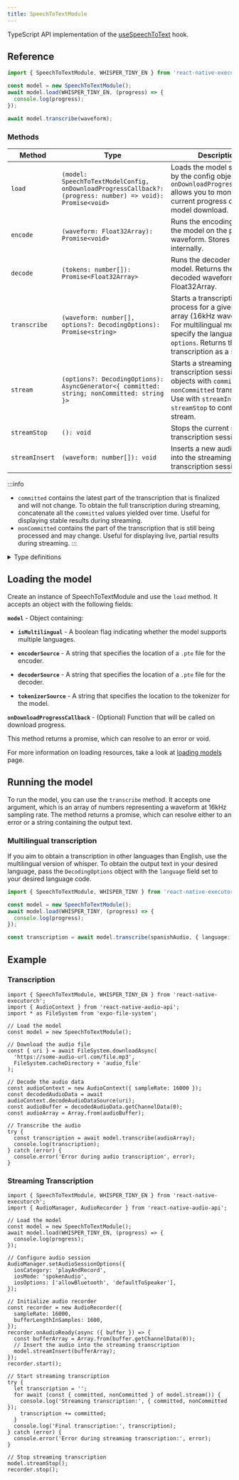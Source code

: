 ```yaml
---
title: SpeechToTextModule
---
```


TypeScript API implementation of the [useSpeechToText](../../02-hooks/01-natural-language-processing/useSpeechToText.md) hook.

## Reference

```typescript
import { SpeechToTextModule, WHISPER_TINY_EN } from 'react-native-executorch';

const model = new SpeechToTextModule();
await model.load(WHISPER_TINY_EN, (progress) => {
  console.log(progress);
});

await model.transcribe(waveform);
```

### Methods

| Method         | Type                                                                                                       | Description                                                                                                                                                                  |
| -------------- | ---------------------------------------------------------------------------------------------------------- | ---------------------------------------------------------------------------------------------------------------------------------------------------------------------------- |
| `load`         | `(model: SpeechToTextModelConfig, onDownloadProgressCallback?: (progress: number) => void): Promise<void>` | Loads the model specified by the config object. `onDownloadProgressCallback` allows you to monitor the current progress of the model download.                               |
| `encode`       | `(waveform: Float32Array): Promise<void>`                                                                  | Runs the encoding part of the model on the provided waveform. Stores the result internally.                                                                                  |
| `decode`       | `(tokens: number[]): Promise<Float32Array>`                                                                | Runs the decoder of the model. Returns the decoded waveform as a Float32Array.                                                                                               |
| `transcribe`   | `(waveform: number[], options?: DecodingOptions): Promise<string>`                                         | Starts a transcription process for a given input array (16kHz waveform). For multilingual models, specify the language in `options`. Returns the transcription as a string.  |
| `stream`       | `(options?: DecodingOptions): AsyncGenerator<{ committed: string; nonCommitted: string }>`                 | Starts a streaming transcription session. Yields objects with `committed` and `nonCommitted` transcriptions. Use with `streamInsert` and `streamStop` to control the stream. |
| `streamStop`   | `(): void`                                                                                                 | Stops the current streaming transcription session.                                                                                                                           |
| `streamInsert` | `(waveform: number[]): void`                                                                               | Inserts a new audio chunk into the streaming transcription session.                                                                                                          |

:::info

- `committed` contains the latest part of the transcription that is finalized and will not change. To obtain the full transcription during streaming, concatenate all the `committed` values yielded over time. Useful for displaying stable results during streaming.
- `nonCommitted` contains the part of the transcription that is still being processed and may change. Useful for displaying live, partial results during streaming.
  :::

<details>
<summary>Type definitions</summary>

```typescript
// Languages supported by whisper (Multilingual)
type SpeechToTextLanguage =
  | 'af'
  | 'sq'
  | 'ar'
  | 'hy'
  | 'az'
  | 'eu'
  | 'be'
  | 'bn'
  | 'bs'
  | 'bg'
  | 'my'
  | 'ca'
  | 'zh'
  | 'hr'
  | 'cs'
  | 'da'
  | 'nl'
  | 'et'
  | 'en'
  | 'fi'
  | 'fr'
  | 'gl'
  | 'ka'
  | 'de'
  | 'el'
  | 'gu'
  | 'ht'
  | 'he'
  | 'hi'
  | 'hu'
  | 'is'
  | 'id'
  | 'it'
  | 'ja'
  | 'kn'
  | 'kk'
  | 'km'
  | 'ko'
  | 'lo'
  | 'lv'
  | 'lt'
  | 'mk'
  | 'mg'
  | 'ms'
  | 'ml'
  | 'mt'
  | 'mr'
  | 'ne'
  | 'no'
  | 'fa'
  | 'pl'
  | 'pt'
  | 'pa'
  | 'ro'
  | 'ru'
  | 'sr'
  | 'si'
  | 'sk'
  | 'sl'
  | 'es'
  | 'su'
  | 'sw'
  | 'sv'
  | 'tl'
  | 'tg'
  | 'ta'
  | 'te'
  | 'th'
  | 'tr'
  | 'uk'
  | 'ur'
  | 'uz'
  | 'vi'
  | 'cy'
  | 'yi';

interface DecodingOptions {
  language?: SpeechToTextLanguage;
}

interface SpeechToTextModelConfig {
  isMultilingual: boolean;
  encoderSource: ResourceSource;
  decoderSource: ResourceSource;
  tokenizerSource: ResourceSource;
}
```

</details>

## Loading the model

Create an instance of SpeechToTextModule and use the `load` method. It accepts an object with the following fields:

**`model`** - Object containing:

- **`isMultilingual`** - A boolean flag indicating whether the model supports multiple languages.

- **`encoderSource`** - A string that specifies the location of a `.pte` file for the encoder.

- **`decoderSource`** - A string that specifies the location of a `.pte` file for the decoder.

- **`tokenizerSource`** - A string that specifies the location to the tokenizer for the model.

**`onDownloadProgressCallback`** - (Optional) Function that will be called on download progress.

This method returns a promise, which can resolve to an error or void.

For more information on loading resources, take a look at [loading models](../../01-fundamentals/02-loading-models.md) page.

## Running the model

To run the model, you can use the `transcribe` method. It accepts one argument, which is an array of numbers representing a waveform at 16kHz sampling rate. The method returns a promise, which can resolve either to an error or a string containing the output text.

### Multilingual transcription

If you aim to obtain a transcription in other languages than English, use the multilingual version of whisper. To obtain the output text in your desired language, pass the `DecodingOptions` object with the `language` field set to your desired language code.

```typescript
import { SpeechToTextModule, WHISPER_TINY } from 'react-native-executorch';

const model = new SpeechToTextModule();
await model.load(WHISPER_TINY, (progress) => {
  console.log(progress);
});

const transcription = await model.transcribe(spanishAudio, { language: 'es' });
```

## Example

### Transcription

```tsx
import { SpeechToTextModule, WHISPER_TINY_EN } from 'react-native-executorch';
import { AudioContext } from 'react-native-audio-api';
import * as FileSystem from 'expo-file-system';

// Load the model
const model = new SpeechToTextModule();

// Download the audio file
const { uri } = await FileSystem.downloadAsync(
  'https://some-audio-url.com/file.mp3',
  FileSystem.cacheDirectory + 'audio_file'
);

// Decode the audio data
const audioContext = new AudioContext({ sampleRate: 16000 });
const decodedAudioData = await audioContext.decodeAudioDataSource(uri);
const audioBuffer = decodedAudioData.getChannelData(0);
const audioArray = Array.from(audioBuffer);

// Transcribe the audio
try {
  const transcription = await model.transcribe(audioArray);
  console.log(transcription);
} catch (error) {
  console.error('Error during audio transcription', error);
}
```

### Streaming Transcription

```tsx
import { SpeechToTextModule, WHISPER_TINY_EN } from 'react-native-executorch';
import { AudioManager, AudioRecorder } from 'react-native-audio-api';

// Load the model
const model = new SpeechToTextModule();
await model.load(WHISPER_TINY_EN, (progress) => {
  console.log(progress);
});

// Configure audio session
AudioManager.setAudioSessionOptions({
  iosCategory: 'playAndRecord',
  iosMode: 'spokenAudio',
  iosOptions: ['allowBluetooth', 'defaultToSpeaker'],
});

// Initialize audio recorder
const recorder = new AudioRecorder({
  sampleRate: 16000,
  bufferLengthInSamples: 1600,
});
recorder.onAudioReady(async ({ buffer }) => {
  const bufferArray = Array.from(buffer.getChannelData(0));
  // Insert the audio into the streaming transcription
  model.streamInsert(bufferArray);
});
recorder.start();

// Start streaming transcription
try {
  let transcription = '';
  for await (const { committed, nonCommitted } of model.stream()) {
    console.log('Streaming transcription:', { committed, nonCommitted });
    transcription += committed;
  }
  console.log('Final transcription:', transcription);
} catch (error) {
  console.error('Error during streaming transcription:', error);
}

// Stop streaming transcription
model.streamStop();
recorder.stop();
```
